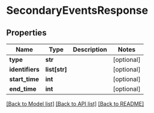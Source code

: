 # SecondaryEventsResponse

## Properties
Name | Type | Description | Notes
------------ | ------------- | ------------- | -------------
**type** | **str** |  | [optional] 
**identifiers** | **list[str]** |  | [optional] 
**start_time** | **int** |  | [optional] 
**end_time** | **int** |  | [optional] 

[[Back to Model list]](../README.md#documentation-for-models) [[Back to API list]](../README.md#documentation-for-api-endpoints) [[Back to README]](../README.md)

